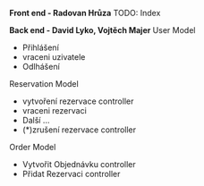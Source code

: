**Front end - Radovan Hrůza**
TODO:
Index

**Back end - David Lyko, Vojtěch Majer**
User Model
 - Přihlášení
 - vraceni uzivatele
 - Odlhášení

Reservation Model 
 - vytvoření rezervace controller
 - vraceni rezervaci 
 - Další ... 
 - (*)zrušení rezervace controller

Order Model
 - Vytvořit Objednávku controller
 - Přidat Rezervaci controller